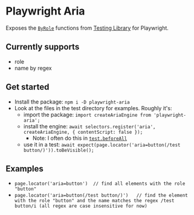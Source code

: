 # Playwright Aria

Exposes the [`ByRole`](https://testing-library.com/docs/queries/byrole) functions from [Testing Library](https://testing-library.com/) for Playwright.

## Currently supports
- role
- name by regex

## Get started
- Install the package: `npm i -D playwright-aria`
- Look at the files in the test directory for examples. Roughly it's:
  - import the package: `import createAriaEngine from 'playwright-aria';`
  - install the engine: `await selectors.register('aria', createAriaEngine, { contentScript: false });`
    - Note: I often do this in [`test.beforeAll`](https://playwright.dev/docs/api/class-test#test-before-all)
  - use it in a test: `await expect(page.locator('aria=button(/test button/)')).toBeVisible();`

## Examples
- `page.locator('aria=button')  // find all elements with the role "button"`
- `page.locator('aria=button(/test button/)')   // find the element with the role "button" and the name matches the regex /test button/i (all regex are case insensitive for now)`
